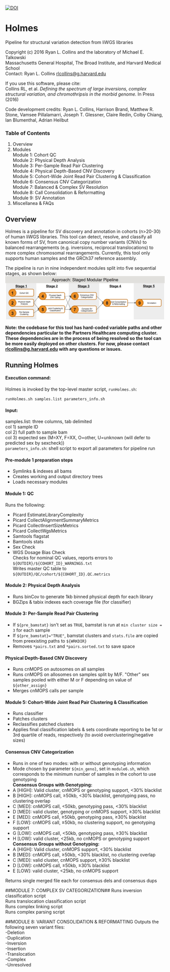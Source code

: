 [![DOI](https://zenodo.org/badge/40485508.svg)](https://zenodo.org/badge/latestdoi/40485508)
# Holmes
Pipeline for structural variation detection from liWGS libraries  

Copyright (c) 2016 Ryan L. Collins and the laboratory of Michael E. Talkowski  
Massachusetts General Hospital, The Broad Institute, and Harvard Medical School  
Contact: Ryan L. Collins <rlcollins@g.harvard.edu>  

If you use this software, please cite:  
Collins RL, et al. *Defining the spectrum of large inversions, complex structural variation, and chromothripsis in the morbid genome.* In Press (2016)  

Code development credits: Ryan L. Collins, Harrison Brand, Matthew R. Stone, Vamsee Pillalamarri, Joseph T. Glessner, Claire Redin, Colby Chiang, Ian Blumenthal, Adrian Heilbut  

### Table of Contents  
1. Overview  
2. Modules  
  Module 1: Cohort QC  
  Module 2: Physical Depth Analysis  
  Module 3: Per-Sample Read Pair Clustering  
  Module 4: Physical Depth-Based CNV Discovery  
  Module 5: Cohort-Wide Joint Read Pair Clustering & Classification  
  Module 6: Consensus CNV Categorization  
  Module 7: Balanced & Complex SV Resolution  
  Module 8: Call Consolidation & Reformatting  
  Module 9: SV Annotation  
3. Miscellanea & FAQs  

## Overview  
Holmes is a pipeline for SV discovery and annotation in cohorts (n>20-30) of human liWGS libraries. This tool can detect, resolve, and classify all known forms of SV, from canonical copy number variants (CNVs) to balanced rearrangements (e.g. inversions, reciprocal translocations) to more complex chromosomal rearrangements. Currently, this tool only supports human samples and the GRCh37 reference assembly.  

The pipeline is run in nine independent modules split into five sequential stages, as shown below:  
![Holmes Schematic](https://github.com/RCollins13/Holmes/blob/master/data/Holmes_Schematic.png "Holmes Schematic")  

**Note: the codebase for this tool has hard-coded variable paths and other dependencies particular to the Partners Healthcare computing cluster. These dependencies are in the process of being resolved so the tool can be more easily deployed on other clusters. For now, please contact <rlcollins@g.harvard.edu> with any questions or issues.**  

## Running Holmes  

#### Execution command:  
Holmes is invoked by the top-level master script, `runHolmes.sh`:  
```
runHolmes.sh samples.list parameters_info.sh
```  

#### Input:  
samples.list: three columns, tab delimited  
col 1) sample ID  
col 2) full path to sample bam  
col 3) expected sex (M=XY, F=XX, O=other, U=unknown (will defer to predicted sex by sexcheck))  
`parameters_info.sh`: shell script to export all parameters for pipeline run  

#### Pre-module 1 preparation steps
- Symlinks & indexes all bams  
- Creates working and output directory trees  
- Loads necessary modules  

#### Module 1: QC  
Runs the following:  
- Picard EstimateLibraryComplexity  
- Picard CollectAlignmentSummaryMetrics  
- Picard CollectInsertSizeMetrics  
- Picard CollectWgsMetrics  
- Samtools flagstat  
- Bamtools stats  
- Sex Check  
- WGS Dosage Bias Check  
Checks for nominal QC values, reports errors to `${OUTDIR}/${COHORT_ID}_WARNINGS.txt`  
Writes master QC table to `${OUTDIR}/QC/cohort/${COHORT_ID}.QC.metrics`  

#### Module 2: Physical Depth Analysis  
- Runs binCov to generate 1kb binned physical depth for each library  
- BGZips & tabix indexes each coverage file (for classifier)  

#### Module 3: Per-Sample Read Pair Clustering  
- If `${pre_bamstat}` isn't set as `TRUE`, bamstat is run at `min cluster size = 3` for each sample  
- If `${pre_bamstat}="TRUE"`, bamstat clusters and `stats.file` are copied from preexisting paths to `${WRKDIR}`  
- Removes `*pairs.txt` and `*pairs.sorted.txt` to save space  

#### Physical Depth-Based CNV Discovery  
- Runs cnMOPS on autosomes on all samples  
- Runs cnMOPS on allosomes on samples split by M/F. "Other" sex samples pooled with either M or F depending on value of `${other_assign}`  
- Merges cnMOPS calls per sample  

#### Module 5: Cohort-Wide Joint Read Pair Clustering & Classification  
- Runs classifier  
- Patches clusters  
- Reclassifies patched clusters  
- Applies final classification labels & sets coordinate reporting to be 1st or 3rd quartile of reads, respectively (to avoid overclustering/negative sizes)  

#### Consensus CNV Categorization  
- Runs in one of two modes: with or without genotyping information  
- Mode chosen by parameter `${min_geno}`, set in `module6.sh`, which corresponds to the minimum number of samples in the cohort to use genotyping  
**Consensus Groups with Genotyping:**  
- A [HIGH]: Valid cluster, cnMOPS or genotyping support, <30% blacklist  
- B [HIGH]: cnMOPS call, ≥50kb, <30% blacklist, genotyping pass, no clustering overlap  
- C [MED]: cnMOPS call, <50kb, genotyping pass, <30% blacklist  
- D [MED]: valid cluster, genotyping or cnMOPS support, ≥30% blacklist  
- E [MED]: cnMOPS call, ≥50kb, genotyping pass, ≥30% blacklist  
- F [LOW]: cnMOPS call, ≥50kb, no clustering support, no genotyping support  
- G [LOW]: cnMOPS call, <50kb, genotyping pass, ≥30% blacklist  
- H [LOW]: valid cluster, <25kb, no cnMOPS or genotyping support  
**Consensus Groups without Genotyping:**  
- A [HIGH]: Valid cluster, cnMOPS support, <30% blacklist  
- B [MED]: cnMOPS call, ≥50kb, <30% blacklist, no clustering overlap  
- C [MED]: valid cluster, cnMOPS support, ≥30% blacklist  
- D [LOW]: cnMOPS call, ≥50kb, ≥30% blacklist  
- E [LOW]: valid cluster, <25kb, no cnMOPS support  

Returns single merged file each for consensus dels and consensus dups  

##MODULE 7: COMPLEX SV CATEGORIZATION##
Runs inversion classification script  
Runs translocation classification script  
Runs complex linking script  
Runs complex parsing script  

##MODULE 8: VARIANT CONSOLIDATION & REFORMATTING
Outputs the following seven variant files:  
-Deletion  
-Duplication  
-Inversion  
-Insertion  
-Translocation  
-Complex  
-Unresolved  
